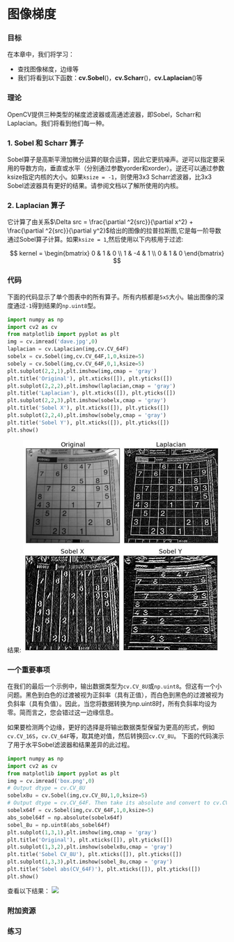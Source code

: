 # 图像梯度



   

### 目标

在本章中，我们将学习：
- 查找图像梯度，边缘等
- 我们将看到以下函数：**cv.Sobel**()，**cv.Scharr**()，**cv.Laplacian**()等

### 理论

OpenCV提供三种类型的梯度滤波器或高通滤波器，即Sobel，Scharr和Laplacian。我们将看到他们每一种。

### 1. Sobel 和 Scharr 算子

Sobel算子是高斯平滑加微分运算的联合运算，因此它更抗噪声。逆可以指定要采用的导数方向，垂直或水平（分别通过参数yorder和xorder）。逆还可以通过参数ksize指定内核的大小。如果`ksize = -1`，则使用3x3 Scharr滤波器，比3x3 Sobel滤波器具有更好的结果。请参阅文档以了解所使用的内核。

### 2. Laplacian 算子

它计算了由关系$\Delta src = \frac{\partial ^2{src}}{\partial x^2} + \frac{\partial ^2{src}}{\partial y^2}$给出的图像的拉普拉斯图,它是每一阶导数通过Sobel算子计算。如果`ksize = 1`,然后使用以下内核用于过滤:

$$
kernel = \begin{bmatrix} 0 & 1 & 0 \\ 1 & -4 & 1 \\ 0 & 1 & 0 \end{bmatrix}
$$

### 代码

下面的代码显示了单个图表中的所有算子。所有内核都是`5x5`大小。输出图像的深度通过`-1`得到结果的`np.uint8`型。

```python
import numpy as np
import cv2 as cv
from matplotlib import pyplot as plt
img = cv.imread('dave.jpg',0)
laplacian = cv.Laplacian(img,cv.CV_64F)
sobelx = cv.Sobel(img,cv.CV_64F,1,0,ksize=5)
sobely = cv.Sobel(img,cv.CV_64F,0,1,ksize=5)
plt.subplot(2,2,1),plt.imshow(img,cmap = 'gray')
plt.title('Original'), plt.xticks([]), plt.yticks([])
plt.subplot(2,2,2),plt.imshow(laplacian,cmap = 'gray')
plt.title('Laplacian'), plt.xticks([]), plt.yticks([])
plt.subplot(2,2,3),plt.imshow(sobelx,cmap = 'gray')
plt.title('Sobel X'), plt.xticks([]), plt.yticks([])
plt.subplot(2,2,4),plt.imshow(sobely,cmap = 'gray')
plt.title('Sobel Y'), plt.xticks([]), plt.yticks([])
plt.show()
```

结果:
![](./4_6_%E5%9B%BE%E5%83%8F%E6%A2%AF%E5%BA%A6.assets/gradients.jpg)

### 一个重要事项

在我们的最后一个示例中，输出数据类型为`cv.CV_8U`或`np.uint8`。但这有一个小问题。黑色到白色的过渡被视为正斜率（具有正值），而白色到黑色的过渡被视为负斜率（具有负值）。因此，当您将数据转换为np.uint8时，所有负斜率均​​设为零。简而言之，您会错过这一边缘信息。

如果要检测两个边缘，更好的选择是将输出数据类型保留为更高的形式，例如`cv.CV_16S`，`cv.CV_64F`等，取其绝对值，然后转换回`cv.CV_8U`。
下面的代码演示了用于水平Sobel滤波器和结果差异的此过程。

```python
import numpy as np
import cv2 as cv
from matplotlib import pyplot as plt
img = cv.imread('box.png',0)
# Output dtype = cv.CV_8U
sobelx8u = cv.Sobel(img,cv.CV_8U,1,0,ksize=5)
# Output dtype = cv.CV_64F. Then take its absolute and convert to cv.CV_8U
sobelx64f = cv.Sobel(img,cv.CV_64F,1,0,ksize=5)
abs_sobel64f = np.absolute(sobelx64f)
sobel_8u = np.uint8(abs_sobel64f)
plt.subplot(1,3,1),plt.imshow(img,cmap = 'gray')
plt.title('Original'), plt.xticks([]), plt.yticks([])
plt.subplot(1,3,2),plt.imshow(sobelx8u,cmap = 'gray')
plt.title('Sobel CV_8U'), plt.xticks([]), plt.yticks([])
plt.subplot(1,3,3),plt.imshow(sobel_8u,cmap = 'gray')
plt.title('Sobel abs(CV_64F)'), plt.xticks([]), plt.yticks([])
plt.show()
```

查看以下结果：
![](http://qiniu.aihubs.net/double_edge.jpg)

### 附加资源

### 练习